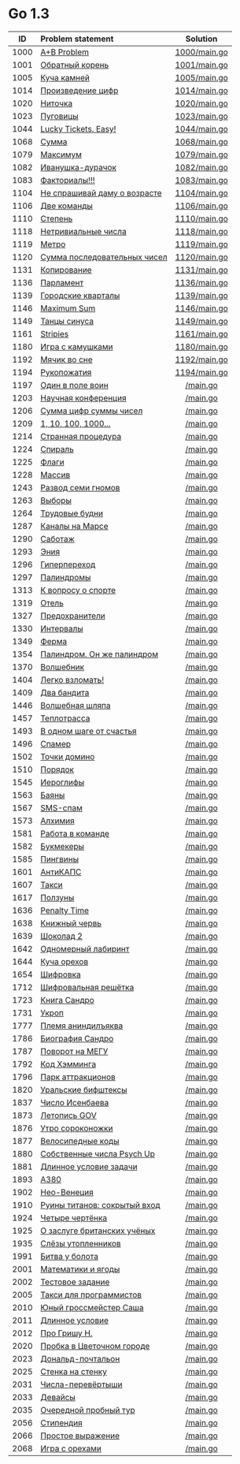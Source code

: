 # Go 1.3

| ID   | Problem statement                                                                      | Solution                     |
|:----:|:---------------------------------------------------------------------------------------|:----------------------------:|
| 1000 | [A+B Problem](http://acm.timus.ru/problem.aspx?space=1&num=1000)                       | [1000/main.go](1000/main.go) |
| 1001 | [Обратный корень](http://acm.timus.ru/problem.aspx?space=1&num=1001)                   | [1001/main.go](1001/main.go) |
| 1005 | [Куча камней](http://acm.timus.ru/problem.aspx?space=1&num=1005)                       | [1005/main.go](1005/main.go) |
| 1014 | [Произведение цифр](http://acm.timus.ru/problem.aspx?space=1&num=1014)                 | [1014/main.go](1014/main.go) |
| 1020 | [Ниточка](http://acm.timus.ru/problem.aspx?space=1&num=1020)                           | [1020/main.go](1020/main.go) |
| 1023 | [Пуговицы](http://acm.timus.ru/problem.aspx?space=1&num=1023)                          | [1023/main.go](1023/main.go) |
| 1044 | [Lucky Tickets. Easy!](http://acm.timus.ru/problem.aspx?space=1&num=1044)              | [1044/main.go](1044/main.go) |
| 1068 | [Сумма](http://acm.timus.ru/problem.aspx?space=1&num=1068)                             | [1068/main.go](1068/main.go) |
| 1079 | [Максимум](http://acm.timus.ru/problem.aspx?space=1&num=1079)                          | [1079/main.go](1079/main.go) |
| 1082 | [Иванушка-дурачок](http://acm.timus.ru/problem.aspx?space=1&num=1082)                  | [1082/main.go](1082/main.go) |
| 1083 | [Факториалы!!!](http://acm.timus.ru/problem.aspx?space=1&num=1083)                     | [1083/main.go](1083/main.go) |
| 1104 | [Не спрашивай даму о возрасте](http://acm.timus.ru/problem.aspx?space=1&num=1104)      | [1104/main.go](1104/main.go) |
| 1106 | [Две команды](http://acm.timus.ru/problem.aspx?space=1&num=1106)                       | [1106/main.go](1106/main.go) |
| 1110 | [Степень](http://acm.timus.ru/problem.aspx?space=1&num=1110)                           | [1110/main.go](1110/main.go) |
| 1118 | [Нетривиальные числа](http://acm.timus.ru/problem.aspx?space=1&num=1118)               | [1118/main.go](1118/main.go) |
| 1119 | [Метро](http://acm.timus.ru/problem.aspx?space=1&num=1119)                             | [1119/main.go](1119/main.go) |
| 1120 | [Сумма последовательных чисел](http://acm.timus.ru/problem.aspx?space=1&num=1120)      | [1120/main.go](1120/main.go) |
| 1131 | [Копирование](http://acm.timus.ru/problem.aspx?space=1&num=1131)                       | [1131/main.go](1131/main.go) |
| 1136 | [Парламент](http://acm.timus.ru/problem.aspx?space=1&num=1136)                         | [1136/main.go](1136/main.go) |
| 1139 | [Городские кварталы](http://acm.timus.ru/problem.aspx?space=1&num=1139)                | [1139/main.go](1139/main.go) |
| 1146 | [Maximum Sum](http://acm.timus.ru/problem.aspx?space=1&num=1146)                       | [1146/main.go](1146/main.go) |
| 1149 | [Танцы синуса](http://acm.timus.ru/problem.aspx?space=1&num=1149)                      | [1149/main.go](1149/main.go) |
| 1161 | [Stripies](http://acm.timus.ru/problem.aspx?space=1&num=1161)                          | [1161/main.go](1161/main.go) |
| 1180 | [Игра с камушками](http://acm.timus.ru/problem.aspx?space=1&num=1180)                  | [1180/main.go](1180/main.go) |
| 1192 | [Мячик во сне](http://acm.timus.ru/problem.aspx?space=1&num=1192)                      | [1192/main.go](1192/main.go) |
| 1194 | [Рукопожатия](http://acm.timus.ru/problem.aspx?space=1&num=1194)                       | [1194/main.go](1194/main.go) |
| 1197 | [Один в поле воин](http://acm.timus.ru/problem.aspx?space=1&num=1197)                  | [/main.go](/main.go) |
| 1203 | [Научная конференция](http://acm.timus.ru/problem.aspx?space=1&num=1203)               | [/main.go](/main.go) |
| 1206 | [Сумма цифр суммы чисел](http://acm.timus.ru/problem.aspx?space=1&num=1206)            | [/main.go](/main.go) |
| 1209 | [1, 10, 100, 1000...](http://acm.timus.ru/problem.aspx?space=1&num=1209)               | [/main.go](/main.go) |
| 1214 | [Странная процедура](http://acm.timus.ru/problem.aspx?space=1&num=1214)                | [/main.go](/main.go) |
| 1224 | [Спираль](http://acm.timus.ru/problem.aspx?space=1&num=1224)                           | [/main.go](/main.go) |
| 1225 | [Флаги](http://acm.timus.ru/problem.aspx?space=1&num=1225)                             | [/main.go](/main.go) |
| 1228 | [Массив](http://acm.timus.ru/problem.aspx?space=1&num=1228)                            | [/main.go](/main.go) |
| 1243 | [Развод семи гномов](http://acm.timus.ru/problem.aspx?space=1&num=1243)                | [/main.go](/main.go) |
| 1263 | [Выборы](http://acm.timus.ru/problem.aspx?space=1&num=1263)                            | [/main.go](/main.go) |
| 1264 | [Трудовые будни](http://acm.timus.ru/problem.aspx?space=1&num=1264)                    | [/main.go](/main.go) |
| 1287 | [Каналы на Марсе](http://acm.timus.ru/problem.aspx?space=1&num=1287)                   | [/main.go](/main.go) |
| 1290 | [Саботаж](http://acm.timus.ru/problem.aspx?space=1&num=1290)                           | [/main.go](/main.go) |
| 1293 | [Эния](http://acm.timus.ru/problem.aspx?space=1&num=1293)                              | [/main.go](/main.go) |
| 1296 | [Гиперпереход](http://acm.timus.ru/problem.aspx?space=1&num=1296)                      | [/main.go](/main.go) |
| 1297 | [Палиндромы](http://acm.timus.ru/problem.aspx?space=1&num=1297)                        | [/main.go](/main.go) |
| 1313 | [К вопросу о спорте](http://acm.timus.ru/problem.aspx?space=1&num=1313)                | [/main.go](/main.go) |
| 1319 | [Отель](http://acm.timus.ru/problem.aspx?space=1&num=1319)                             | [/main.go](/main.go) |
| 1327 | [Предохранители](http://acm.timus.ru/problem.aspx?space=1&num=1327)                    | [/main.go](/main.go) |
| 1330 | [Интервалы](http://acm.timus.ru/problem.aspx?space=1&num=1330)                         | [/main.go](/main.go) |
| 1349 | [Ферма](http://acm.timus.ru/problem.aspx?space=1&num=1349)                             | [/main.go](/main.go) |
| 1354 | [Палиндром. Он же палиндром](http://acm.timus.ru/problem.aspx?space=1&num=1354)        | [/main.go](/main.go) |
| 1370 | [Волшебник](http://acm.timus.ru/problem.aspx?space=1&num=1370)                         | [/main.go](/main.go) |
| 1404 | [Легко взломать!](http://acm.timus.ru/problem.aspx?space=1&num=1404)                   | [/main.go](/main.go) |
| 1409 | [Два бандита](http://acm.timus.ru/problem.aspx?space=1&num=1409)                       | [/main.go](/main.go) |
| 1446 | [Волшебная шляпа](http://acm.timus.ru/problem.aspx?space=1&num=1446)                   | [/main.go](/main.go) |
| 1457 | [Теплотрасса](http://acm.timus.ru/problem.aspx?space=1&num=1457)                       | [/main.go](/main.go) |
| 1493 | [В одном шаге от счастья](http://acm.timus.ru/problem.aspx?space=1&num=1493)           | [/main.go](/main.go) |
| 1496 | [Спамер](http://acm.timus.ru/problem.aspx?space=1&num=1496)                            | [/main.go](/main.go) |
| 1502 | [Точки домино](http://acm.timus.ru/problem.aspx?space=1&num=1502)                      | [/main.go](/main.go) |
| 1510 | [Порядок](http://acm.timus.ru/problem.aspx?space=1&num=1510)                           | [/main.go](/main.go) |
| 1545 | [Иероглифы](http://acm.timus.ru/problem.aspx?space=1&num=1545)                         | [/main.go](/main.go) |
| 1563 | [Баяны](http://acm.timus.ru/problem.aspx?space=1&num=1563)                             | [/main.go](/main.go) |
| 1567 | [SMS-спам](http://acm.timus.ru/problem.aspx?space=1&num=1567)                          | [/main.go](/main.go) |
| 1573 | [Алхимия](http://acm.timus.ru/problem.aspx?space=1&num=1573)                           | [/main.go](/main.go) |
| 1581 | [Работа в команде](http://acm.timus.ru/problem.aspx?space=1&num=1581)                  | [/main.go](/main.go) |
| 1582 | [Букмекеры](http://acm.timus.ru/problem.aspx?space=1&num=1582)                         | [/main.go](/main.go) |
| 1585 | [Пингвины](http://acm.timus.ru/problem.aspx?space=1&num=1585)                          | [/main.go](/main.go) |
| 1601 | [АнтиКАПС](http://acm.timus.ru/problem.aspx?space=1&num=1601)                          | [/main.go](/main.go) |
| 1607 | [Такси](http://acm.timus.ru/problem.aspx?space=1&num=1607)                             | [/main.go](/main.go) |
| 1617 | [Ползуны](http://acm.timus.ru/problem.aspx?space=1&num=1617)                           | [/main.go](/main.go) |
| 1636 | [Penalty Time](http://acm.timus.ru/problem.aspx?space=1&num=1636)                      | [/main.go](/main.go) |
| 1638 | [Книжный червь](http://acm.timus.ru/problem.aspx?space=1&num=1638)                     | [/main.go](/main.go) |
| 1639 | [Шоколад 2](http://acm.timus.ru/problem.aspx?space=1&num=1639)                         | [/main.go](/main.go) |
| 1642 | [Одномерный лабиринт](http://acm.timus.ru/problem.aspx?space=1&num=1642)               | [/main.go](/main.go) |
| 1644 | [Куча орехов](http://acm.timus.ru/problem.aspx?space=1&num=1644)                       | [/main.go](/main.go) |
| 1654 | [Шифровка](http://acm.timus.ru/problem.aspx?space=1&num=1654)                          | [/main.go](/main.go) |
| 1712 | [Шифровальная решётка](http://acm.timus.ru/problem.aspx?space=1&num=1712)              | [/main.go](/main.go) |
| 1723 | [Книга Сандро](http://acm.timus.ru/problem.aspx?space=1&num=1723)                      | [/main.go](/main.go) |
| 1731 | [Укроп](http://acm.timus.ru/problem.aspx?space=1&num=1731)                             | [/main.go](/main.go) |
| 1777 | [Племя аниндилъяква](http://acm.timus.ru/problem.aspx?space=1&num=1777)                | [/main.go](/main.go) |
| 1786 | [Биография Сандро](http://acm.timus.ru/problem.aspx?space=1&num=1786)                  | [/main.go](/main.go) |
| 1787 | [Поворот на МЕГУ](http://acm.timus.ru/problem.aspx?space=1&num=1787)                   | [/main.go](/main.go) |
| 1792 | [Код Хэмминга](http://acm.timus.ru/problem.aspx?space=1&num=1792)                      | [/main.go](/main.go) |
| 1796 | [Парк аттракционов](http://acm.timus.ru/problem.aspx?space=1&num=1796)                 | [/main.go](/main.go) |
| 1820 | [Уральские бифштексы](http://acm.timus.ru/problem.aspx?space=1&num=1820)               | [/main.go](/main.go) |
| 1837 | [Число Исенбаева](http://acm.timus.ru/problem.aspx?space=1&num=1837)                   | [/main.go](/main.go) |
| 1873 | [Летопись GOV](http://acm.timus.ru/problem.aspx?space=1&num=1873)                      | [/main.go](/main.go) |
| 1876 | [Утро сороконожки](http://acm.timus.ru/problem.aspx?space=1&num=1876)                  | [/main.go](/main.go) |
| 1877 | [Велосипедные коды](http://acm.timus.ru/problem.aspx?space=1&num=1877)                 | [/main.go](/main.go) |
| 1880 | [Собственные числа Psych Up](http://acm.timus.ru/problem.aspx?space=1&num=1880)        | [/main.go](/main.go) |
| 1881 | [Длинное условие задачи](http://acm.timus.ru/problem.aspx?space=1&num=1881)            | [/main.go](/main.go) |
| 1893 | [A380](http://acm.timus.ru/problem.aspx?space=1&num=1893)                              | [/main.go](/main.go) |
| 1902 | [Нео-Венеция](http://acm.timus.ru/problem.aspx?space=1&num=1902)                       | [/main.go](/main.go) |
| 1910 | [Руины титанов: сокрытый вход](http://acm.timus.ru/problem.aspx?space=1&num=1910)      | [/main.go](/main.go) |
| 1924 | [Четыре чертёнка](http://acm.timus.ru/problem.aspx?space=1&num=1924)                   | [/main.go](/main.go) |
| 1925 | [О заслуге британских учёных](http://acm.timus.ru/problem.aspx?space=1&num=1925)       | [/main.go](/main.go) |
| 1935 | [Слёзы утопленников](http://acm.timus.ru/problem.aspx?space=1&num=1935)                | [/main.go](/main.go) |
| 1991 | [Битва у болота](http://acm.timus.ru/problem.aspx?space=1&num=1991)                    | [/main.go](/main.go) |
| 2001 | [Математики и ягоды](http://acm.timus.ru/problem.aspx?space=1&num=2001)                | [/main.go](/main.go) |
| 2002 | [Тестовое задание](http://acm.timus.ru/problem.aspx?space=1&num=2002)                  | [/main.go](/main.go) |
| 2005 | [Такси для программистов](http://acm.timus.ru/problem.aspx?space=1&num=2005)           | [/main.go](/main.go) |
| 2010 | [Юный гроссмейстер Саша](http://acm.timus.ru/problem.aspx?space=1&num=2010)            | [/main.go](/main.go) |
| 2011 | [Длинное условие](http://acm.timus.ru/problem.aspx?space=1&num=2011)                   | [/main.go](/main.go) |
| 2012 | [Про Гришу Н.](http://acm.timus.ru/problem.aspx?space=1&num=2012)                      | [/main.go](/main.go) |
| 2020 | [Пробка в Цветочном городе](http://acm.timus.ru/problem.aspx?space=1&num=2020)         | [/main.go](/main.go) |
| 2023 | [Дональд-почтальон](http://acm.timus.ru/problem.aspx?space=1&num=2023)                 | [/main.go](/main.go) |
| 2025 | [Стенка на стенку](http://acm.timus.ru/problem.aspx?space=1&num=2025)                  | [/main.go](/main.go) |
| 2031 | [Числа-перевёртыши](http://acm.timus.ru/problem.aspx?space=1&num=2031)                 | [/main.go](/main.go) |
| 2033 | [Девайсы](http://acm.timus.ru/problem.aspx?space=1&num=2033)                           | [/main.go](/main.go) |
| 2035 | [Очередной пробный тур](http://acm.timus.ru/problem.aspx?space=1&num=2035)             | [/main.go](/main.go) |
| 2056 | [Стипендия](http://acm.timus.ru/problem.aspx?space=1&num=2056)                         | [/main.go](/main.go) |
| 2066 | [Простое выражение](http://acm.timus.ru/problem.aspx?space=1&num=2066)                 | [/main.go](/main.go) |
| 2068 | [Игра с орехами](http://acm.timus.ru/problem.aspx?space=1&num=2068)                    | [/main.go](/main.go) |
